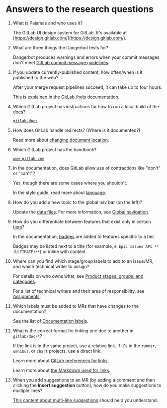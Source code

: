 # Answers to the research questions

1. What is Pajamas and who uses it?

   The GitLab UI design system for GitLab. It's available at [https://design.gitlab.com/](https://design.gitlab.com/).

1. What are three things the Dangerbot tests for?

   Dangerbot produces warnings and errors when your commit messages don't meet [GitLab commit message guidelines](https://docs.gitlab.com/ee/development/contributing/merge_request_workflow.html#commit-messages-guidelines).

1. If you update currently-published content, how often/when is it published to the web?

   After your merge request pipelines succeed, it can take up to four hours.

   This is explained in the [GitLab /help](https://docs.gitlab.com/ee/development/documentation/#gitlab-help) documentation.

1. Which GitLab project has instructions for how to run a local build of the docs?

   [`gitlab-docs`](https://gitlab.com/gitlab-org/gitlab-docs)

1. How does GitLab handle redirects? (Where is it documented?)

   Read more about [changing document location](https://docs.gitlab.com/ce/development/documentation/index.html#changing-document-location).

1. Which GitLab project has the handbook?

   [`www-gitlab-com`](https://gitlab.com/gitlab-com/www-gitlab-com)

1. In the documentation, does GitLab allow use of contractions like "don't" or "can't"?

   Yes, though there are some cases where you shouldn't.

   In the style guide, read more about [language](https://docs.gitlab.com/ee/development/documentation/styleguide.html#language).

1. How do you add a new topic to the global nav bar (on the left)?

   Update the [data files](https://gitlab.com/gitlab-org/gitlab-docs/tree/main/content/_data). For more information, see [Global navigation](https://docs.gitlab.com/ee/development/documentation/site_architecture/global_nav.html).

1. How do you differentiate between features that exist only in certain [tiers](https://about.gitlab.com/handbook/marketing/product-marketing/tiers/)?

   In the documentation, [badges](https://docs.gitlab.com/ee/development/documentation/styleguide.html#product-badges) are added to features specific to a tier.

   Badges may be listed next to a title (for example, `# Epic Issues API **(ULTIMATE)**`) or inline with content.

1. Where can you find which stage/group labels to add to an issue/MR, and which technical writer to assign?

   For details on who owns what, see [Product stages, groups, and categories](https://about.gitlab.com/handbook/product/categories/).

   For a list of technical writers and their area of responsibility, see [Assignments](https://about.gitlab.com/handbook/engineering/technical-writing/#assignments).

1. Which labels must be added to MRs that have changes to the documentation?

   See the list of [Documentation labels](https://docs.gitlab.com/ee/development/documentation/workflow.html#documentation-labels).

1. What is the correct format for linking one doc to another in `gitlab/doc/*`?

   If the link is in the same project, use a relative link. If it's in the `runner`, `omnibus`, or `chart` projects, use a direct link.

   Learn more about [GitLab preferences for links](https://docs.gitlab.com/ee/development/documentation/styleguide.html#links).

   Learn more about [the Markdown used for links](https://docs.gitlab.com/ee/user/markdown.html#links).

1. When you add suggestions to an MR (by adding a comment and then clicking the **Insert suggestion** button), how do you make suggestions to multiple lines?

   [This content about multi-line suggestions](https://docs.gitlab.com/ee/user/discussions/#multi-line-suggestions) should help you understand.
